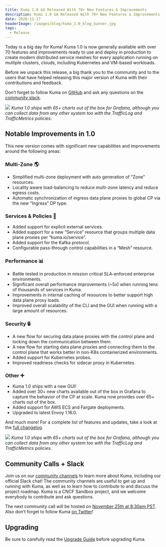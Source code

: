 ```yaml
---
title: Kuma 1.0 GA Released With 70+ New Features & Improvements
description: Kuma 1.0 GA Released With 70+ New Features & Improvements
date: 2020-11-17
headerImage: /images/blog/kuma_1.0_blog_banner.jpg
tags:
  - Release
---
```


Today is a big day for Kuma! Kuma 1.0 is now generally available with over 70 features and improvements ready to use and deploy in production to create modern distributed service meshes for every application running on multiple clusters, clouds, including Kubernetes and VM-based workloads.

Before we unpack this release, a big thank you to the community and to the users that have helped releasing this major version of Kuma with their contributions and feedback.

Don’t forget to follow Kuma on [GitHub](https://github.com/kumahq/kuma) and ask any questions on the [community slack](https://kuma.io/community/).

![](/images/blog/kuma_1_0_grafana.png)
_Kuma 1.0 ships with 65+ charts out of the box for Grafana, although you can collect data from any other system too with the TrafficLog and TrafficMetrics policies._

## Notable Improvements in 1.0

This new version comes with significant new capabilities and improvements around the following areas:

### Multi-Zone 🌎

- Simplified multi-zone deployment with auto generation of “Zone” resources.
- Locality aware load-balancing to reduce multi-zone latency and reduce egress costs.
- Automatic synchronization of ingress data plane proxies to global CP via the new “Ingress” DP type.

### Services & Policies 🚀

- Added support for explicit external services.
- Added support for a new “Service” resource that groups multiple data plane proxies per “kuma.io/service”.
- Added support for the Kafka protocol.
- Configurable pass-through control capabilities in a “Mesh” resource.

### Performance 📊

- Battle tested in production in mission critical SLA-enforced enterprise environments.
- Significant overall performance improvements (~5x) when running tens of thousands of services in Kuma.
- Improvements in internal caching of resources to better support high data plane proxy loads.
- Improved overall scalability of the CLI and the GUI when running with a large amount of resources.

### Security 🔒

- A new flow for securing data plane proxies with the control plane and locking down the communication between them.
- A new flow for starting data plane proxies and connecting them to the control plane that works better in non-K8s containerized environments.
- Added support for Kubernetes probes.
- Improved readiness checks for sidecar proxy in Kubernetes.

### Other ➕

- Kuma 1.0 ships with a new GUI!
- Added over 30+ new charts available out of the box in Grafana to capture the behavior of the CP at scale. Kuma now provides over 65+ charts out of the box.
- Added support for AWS ECS and Fargate deployments.
- Upgraded to latest Envoy 1.16.0.

And much more! For a complete list of features and updates, take a look at the [full changelog](https://github.com/kumahq/kuma/blob/master/CHANGELOG.md#060).

![](/images/blog/kuma_1_0_gui.png)
_Kuma 1.0 ships with 65+ charts out of the box for Grafana, although you can collect data from any other system too with the TrafficLog and TrafficMetrics policies._

## Community Calls + Slack

Join us on our [community channels](https://kuma.io/community/) to learn more about Kuma, including our official Slack chat! The community channels are useful to get up and running with Kuma, as well as to learn how to contribute to and discuss the project roadmap. Kuma is a CNCF Sandbox project, and we welcome everybody to contribute and ask questions.

The next community call will be hosted on [November 25th at 8:30am PST](https://kuma.io/community/). Also don’t forget to follow Kuma [on Twitter](https://twitter.com/kumamesh)!

## Upgrading

Be sure to carefully read the [Upgrade Guide](https://github.com/kumahq/kuma/blob/master/UPGRADE.md) before upgrading Kuma.
